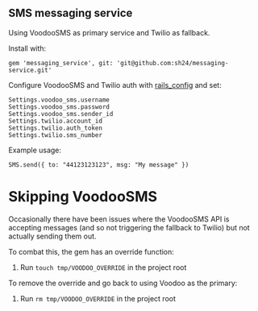 ## SMS messaging service

Using VoodooSMS as primary service and Twilio as fallback.

Install with:

```
gem 'messaging_service', git: 'git@github.com:sh24/messaging-service.git'
```


Configure VoodooSMS and Twilio auth with [rails_config](https://github.com/railsconfig/rails_config) and set:

```
Settings.voodoo_sms.username
Settings.voodoo_sms.password
Settings.voodoo_sms.sender_id
Settings.twilio.account_id
Settings.twilio.auth_token
Settings.twilio.sms_number
```

Example usage:

```
SMS.send({ to: "44123123123", msg: "My message" })
```


Skipping VoodooSMS
==================

Occasionally there have been issues where the VoodooSMS API is accepting messages (and so not triggering the fallback to Twilio) but not actually sending them out.

To combat this, the gem has an override function:

1. Run `touch tmp/VOODOO_OVERRIDE` in the project root

To remove the override and go back to using Voodoo as the primary:

1. Run `rm tmp/VOODOO_OVERRIDE` in the project root

